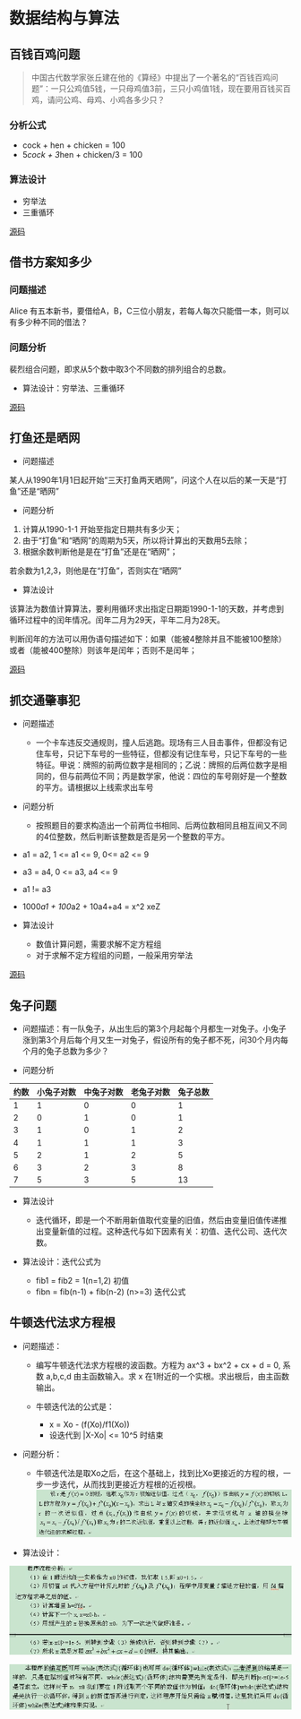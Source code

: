 # 数据结构与算法

## 百钱百鸡问题

> 中国古代数学家张丘建在他的《算经》中提出了一个著名的“百钱百鸡问题”：一只公鸡值5钱，一只母鸡值3前，三只小鸡值1钱，现在要用百钱买百鸡，请问公鸡、母鸡、小鸡各多少只？

### 分析公式

- cock + hen + chicken = 100
- 5*cock + 3*hen + chicken/3 = 100

### 算法设计

- 穷举法
- 三重循环

[源码](./source/100_chicken.c)

## 借书方案知多少

### 问题描述

Alice 有五本新书，要借给A，B，C三位小朋友，若每人每次只能借一本，则可以有多少种不同的借法？

### 问题分析

裴烈组合问题，即求从5个数中取3个不同数的排列组合的总数。

- 算法设计：穷举法、三重循环

[源码](./source/borrow_books.c)

## 打鱼还是晒网

- 问题描述

某人从1990年1月1日起开始“三天打鱼两天晒网”，问这个人在以后的某一天是“打鱼”还是“晒网”

- 问题分析

1. 计算从1990-1-1 开始至指定日期共有多少天；
2. 由于“打鱼”和“晒网”的周期为5天，所以将计算出的天数用5去除；
3. 根据余数判断他是是在“打鱼”还是在“晒网”；

若余数为1,2,3，则他是在“打鱼”，否则实在“晒网”

- 算法设计

该算法为数值计算算法，要利用循环求出指定日期距1990-1-1的天数，并考虑到循环过程中的闰年情况。闰年二月为29天，平年二月为28天。

判断闰年的方法可以用伪语句描述如下：如果（能被4整除并且不能被100整除）或者（能被400整除）则该年是闰年；否则不是闰年；

[源码](./source/fishing-net.c)

## 抓交通肇事犯

- 问题描述
  - 一个卡车违反交通规则，撞人后逃跑。现场有三人目击事件，但都没有记住车号，只记下车号的一些特征，但都没有记住车号，只记下车号的一些特征。甲说：牌照的前两位数字是相同的；乙说：牌照的后两位数字是相同的，但与前两位不同；丙是数学家，他说：四位的车号刚好是一个整数的平方。请根据以上线索求出车号

- 问题分析
  - 按照题目的要求构造出一个前两位书相同、后两位数相同且相互间又不同的4位整数，然后判断该整数是否是另一个整数的平方。

- a1 = a2, 1 <= a1 <= 9, 0<= a2 <= 9
- a3 = a4, 0 <= a3, a4 <= 9
- a1 != a3
- 1000*a1 + 100*a2 + 10a4+a4 = x^2 xeZ

- 算法设计
  - 数值计算问题，需要求解不定方程组
  - 对于求解不定方程组的问题，一般采用穷举法

[源码](./source/fishing-net.c)

## 兔子问题

- 问题描述：有一队兔子，从出生后的第3个月起每个月都生一对兔子。小兔子涨到第3个月后每个月又生一对兔子，假设所有的兔子都不死，问30个月内每个月的兔子总数为多少？

- 问题分析

| 约数 | 小兔子对数 | 中兔子对数 | 老兔子对数 | 兔子总数 |
| ---- | --------  | --------- | --------- | ------- |
|   1  |     1     |     0     |    0      |     1   |
|   2  |     0     |     1     |    0      |     1   |
|   3  |     1     |     0     |    1      |     2   |
|   4  |     1     |     1     |    1      |     3   |
|   5  |     2     |     1     |    2      |     5   |
|   6  |     3     |     2     |    3      |     8   |
|   7  |     5     |     3     |    5      |    13   |

- 算法设计
  - 迭代循环，即是一个不断用新值取代变量的旧值，然后由变量旧值传递推出变量新值的过程。这种迭代与如下因素有关：初值、迭代公司、迭代次数。

- 算法设计：迭代公式为
  - fib1 = fib2 = 1(n=1,2) 初值
  - fibn = fib(n-1) + fib(n-2) (n>=3) 迭代公式

## 牛顿迭代法求方程根

- 问题描述：
  - 编写牛顿迭代法求方程根的波函数。方程为 ax^3 + bx^2 + cx + d = 0, 系数 a,b,c,d 由主函数输入。求 x 在1附近的一个实根。求出根后，由主函数输出。

  - 牛顿迭代法的公式是：
    - x = Xo - (f(Xo)/f1(Xo))
    - 设迭代到 |X-Xo| <= 10^5 时结束

- 问题分析：
  - 牛顿迭代法是取Xo之后，在这个基础上，找到比Xo更接近的方程的根，一步一步迭代，从而找到更接近方程根的近视根。![牛顿迭代法分析](./images/niudun-fenxi.png)

- 算法设计：

![牛顿迭代法算法设计](./images/niudun-algrithm.png)

![牛顿迭代法算法设计](./images/niudun-algrithm-1.png)